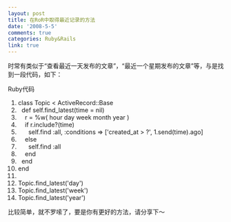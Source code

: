 ```yaml
---
layout: post
title: 在RoR中取得最近记录的方法
date: '2008-5-5'
comments: true
categories: Ruby&Rails
link: true
---
```

<p>时常有类似于&ldquo;查看最近一天发布的文章&rdquo;，&ldquo;最近一个星期发布的文章&rdquo;等，与是找到一段代码，如下：</p>
<div class="codeText">
<div class="codeHead">Ruby代码</div>
<ol start="1" class="dp-rb">
    <li class="alt"><span><span class="keyword">class</span><span>&nbsp;Topic&nbsp;&lt;&nbsp;ActiveRecord::Base&nbsp;&nbsp;</span></span></li>
    <li class=""><span>&nbsp;&nbsp;<span class="keyword">def</span><span>&nbsp;</span><span class="keyword">self</span><span>.find_latest(time&nbsp;=&nbsp;</span><span class="keyword">nil</span><span>)&nbsp;&nbsp;</span></span></li>
    <li class="alt"><span>&nbsp;&nbsp;&nbsp;&nbsp;r&nbsp;=&nbsp;%w(&nbsp;hour&nbsp;day&nbsp;week&nbsp;month&nbsp;year&nbsp;)&nbsp;&nbsp;</span></li>
    <li class=""><span>&nbsp;&nbsp;&nbsp;&nbsp;<span class="keyword">if</span><span>&nbsp;r.include?(time)&nbsp;&nbsp;</span></span></li>
    <li class="alt"><span>&nbsp;&nbsp;&nbsp;&nbsp;&nbsp;&nbsp;<span class="keyword">self</span><span>.find&nbsp;</span><span class="symbol">:all</span><span>,&nbsp;</span><span class="symbol">:conditions</span><span>&nbsp;=&gt;&nbsp;[</span><span class="string">'created_at&nbsp;&gt;&nbsp;?'</span><span>,&nbsp;1.send(time).ago]&nbsp;&nbsp;</span></span></li>
    <li class=""><span>&nbsp;&nbsp;&nbsp;&nbsp;<span class="keyword">else</span><span>&nbsp;&nbsp;</span></span></li>
    <li class="alt"><span>&nbsp;&nbsp;&nbsp;&nbsp;&nbsp;&nbsp;<span class="keyword">self</span><span>.find&nbsp;</span><span class="symbol">:all</span><span>&nbsp;&nbsp;</span></span></li>
    <li class=""><span>&nbsp;&nbsp;&nbsp;&nbsp;<span class="keyword">end</span><span>&nbsp;&nbsp;</span></span></li>
    <li class="alt"><span>&nbsp;&nbsp;<span class="keyword">end</span><span>&nbsp;&nbsp;</span></span></li>
    <li class=""><span><span class="keyword">end</span><span>&nbsp;&nbsp;</span></span></li>
    <li class="alt"><span>&nbsp;&nbsp;</span></li>
    <li class=""><span>Topic.find_latest(<span class="string">'day'</span><span>)&nbsp;&nbsp;</span></span></li>
    <li class="alt"><span>Topic.find_latest(<span class="string">'week'</span><span>)&nbsp;&nbsp;</span></span></li>
    <li class=""><span>Topic.find_latest(<span class="string">'year'</span><span>)&nbsp;&nbsp;</span></span></li>
</ol>
</div>
<p>比较简单，就不罗嗦了，要是你有更好的方法，请分享下～</p>
